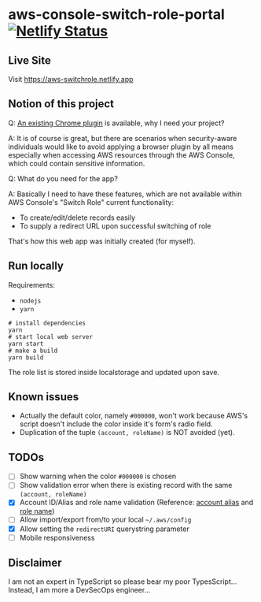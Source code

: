# aws-console-switch-role-portal [![Netlify Status](https://api.netlify.com/api/v1/badges/7be8ecdf-a365-4326-ae39-9ba820718c4c/deploy-status)](https://app.netlify.com/sites/aws-switchrole/deploys)

## Live Site

Visit https://aws-switchrole.netlify.app

## Notion of this project

Q: [An existing Chrome plugin](https://chrome.google.com/webstore/detail/aws-extend-switch-roles/jpmkfafbacpgapdghgdpembnojdlgkdl/overview) is available, why I need your project?

A: It is of course is great, but there are scenarios when security-aware individuals would like to avoid applying a browser plugin by all means especially when accessing AWS resources through the AWS Console, which could contain sensitive information.

Q: What do you need for the app?

A: Basically I need to have these features, which are not available within AWS Console's "Switch Role" current functionality:

- To create/edit/delete records easily
- To supply a redirect URL upon successful switching of role

That's how this web app was initially created (for myself).

## Run locally

Requirements:

- `nodejs`
- `yarn`

```shell
# install dependencies
yarn
# start local web server
yarn start
# make a build
yarn build
```

The role list is stored inside localstorage and updated upon save.

## Known issues

- Actually the default color, namely `#000000`, won't work because AWS's script doesn't include the color inside it's form's radio field.
- Duplication of the tuple `(account, roleName)` is NOT avoided (yet).

## TODOs

- [ ] Show warning when the color `#000000` is chosen
- [ ] Show validation error when there is existing record with the same `(account, roleName)`
- [x] Account ID/Alias and role name validation (Reference: [account alias](https://docs.aws.amazon.com/IAM/latest/APIReference/API_CreateAccountAlias.html#API_CreateAccountAlias_RequestParameters) and [role name](https://docs.aws.amazon.com/IAM/latest/APIReference/API_CreateRole.html#API_CreateRole_ResponseElements))
- [ ] Allow import/export from/to your local `~/.aws/config`
- [x] Allow setting the `redirectURI` querystring parameter
- [ ] Mobile responsiveness

## Disclaimer

I am not an expert in TypeScript so please bear my poor TypesScript... Instead, I am more a DevSecOps engineer...

